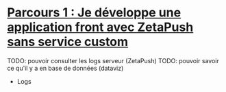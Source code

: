 

# [Parcours 1 : Je développe une application front avec ZetaPush sans service custom](#parcours-1)


TODO: pouvoir consulter les logs serveur (ZetaPush)
TODO: pouvoir savoir ce qu'il y a en base de données (dataviz)


+ Logs